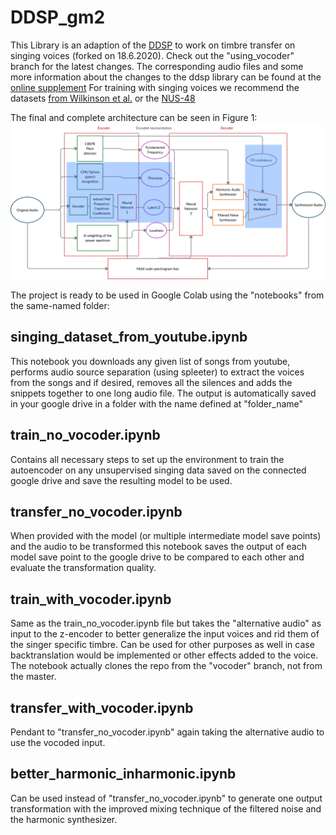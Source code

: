 # DDSP_gm2  

This Library is an adaption of the [DDSP](https://github.com/magenta/ddsp) to work on timbre transfer on singing voices (forked on 18.6.2020). Check out the "using_vocoder" branch for the latest changes.
The corresponding audio files and some more information about the changes to the ddsp library can be found at the [online supplement](https://n.ethz.ch/~ghutter/webpage/sound.html)
For training with singing voices we recommend the datasets [from Wilkinson et al.](https://zenodo.org/record/1193957) or the [NUS-48](https://smcnus.comp.nus.edu.sg/nus-48e-sung-and-spoken-lyrics-corpus/)

The final and complete architecture can be seen in Figure 1:
![Figure 1](https://github.com/gianmarcohutter/ddsp_gm2/blob/master/final.png)

The project is ready to be used in Google Colab using the "notebooks" from the same-named folder:

## singing_dataset_from_youtube.ipynb
This notebook you downloads any given list of songs from youtube, performs audio source separation (using spleeter) to extract the voices from the songs and if desired, removes all the silences and adds the snippets together to one long audio file. The output is automatically saved in your google drive in a folder with the name defined at "folder_name"

## train_no_vocoder.ipynb
Contains all necessary steps to set up the environment to train the autoencoder on any unsupervised singing data saved on the connected google drive and save the resulting model to be used.

## transfer_no_vocoder.ipynb
When provided with the model (or multiple intermediate model save points) and the audio to be transformed this notebook saves the output of each model save point to the google drive to be compared to each other and evaluate the transformation quality.

## train_with_vocoder.ipynb
Same as the train_no_vocoder.ipynb file but takes the "alternative audio" as input to the z-encoder to better generalize the input voices and rid them of the singer specific timbre. Can be used for other purposes as well in case backtranslation would be implemented or other effects added to the voice. The notebook actually clones the repo from the "vocoder" branch, not from the master. 

## transfer_with_vocoder.ipynb
Pendant to "transfer_no_vocoder.ipynb" again taking the alternative audio to use the vocoded input. 

## better_harmonic_inharmonic.ipynb
Can be used instead of "transfer_no_vocoder.ipynb" to generate one output transformation with the improved mixing technique of the filtered noise and the harmonic synthesizer.


